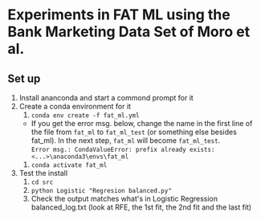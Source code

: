 # Experiments in FAT ML using the Bank Marketing Data Set of Moro et al.

## Set up

1. Install ananconda and start a commond prompt for it
1. Create a conda environment for it
    1. `conda env create -f fat_ml.yml`
    * If you get the error msg. below, change the name in the first line of the file from `fat_ml` to `fat_ml_test` (or something else besides fat_ml).  In the next step, `fat_ml` will become `fat_ml_test`.    
	   `Error msg.: CondaValueError: prefix already exists: <...>\anaconda3\envs\fat_ml`
	1. `conda activate fat_ml`
1. Test the install
    1.  `cd src`
	1.  `python Logistic "Regresion balanced.py"`
	1.  Check the output matches what's in Logistic Regression balanced_log.txt (look at RFE, the 1st fit, the 2nd fit and the last fit)